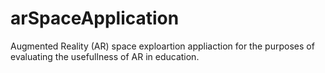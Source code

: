 # arSpaceApplication

Augmented Reality (AR) space exploartion appliaction for the purposes of evaluating the usefullness of AR in education.
